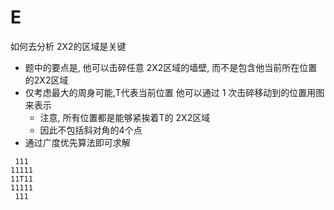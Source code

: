 # E

如何去分析 2X2的区域是关键
* 题中的要点是, 他可以击碎任意 2X2区域的墙壁, 而不是包含他当前所在位置的2X2区域
* 仅考虑最大的周身可能,T代表当前位置 他可以通过 1 次击碎移动到的位置用图来表示
  * 注意, 所有位置都是能够紧挨着T的 2X2区域
  * 因此不包括斜对角的4个点
* 通过广度优先算法即可求解
```
 111 
11111
11T11
11111
 111
```